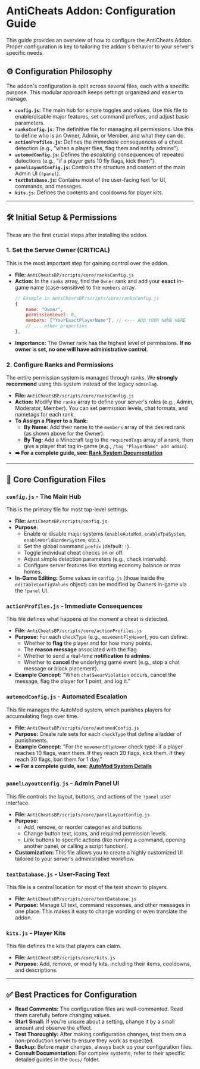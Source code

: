 # AntiCheats Addon: Configuration Guide

This guide provides an overview of how to configure the AntiCheats Addon. Proper configuration is key to tailoring the addon's behavior to your server's specific needs.

## ⚙️ Configuration Philosophy

The addon's configuration is split across several files, each with a specific purpose. This modular approach keeps settings organized and easier to manage.

- **`config.js`:** The main hub for simple toggles and values. Use this file to enable/disable major features, set command prefixes, and adjust basic parameters.
- **`ranksConfig.js`:** The definitive file for managing all permissions. Use this to define who is an Owner, Admin, or Member, and what they can do.
- **`actionProfiles.js`:** Defines the *immediate* consequences of a cheat detection (e.g., "when a player flies, flag them and notify admins").
- **`automodConfig.js`:** Defines the *escalating* consequences of repeated detections (e.g., "if a player gets 10 fly flags, kick them").
- **`panelLayoutConfig.js`:** Controls the structure and content of the main Admin UI (`!panel`).
- **`textDatabase.js`:** Contains most of the user-facing text for UI, commands, and messages.
- **`kits.js`:** Defines the contents and cooldowns for player kits.

---

## 🛠️ Initial Setup & Permissions

These are the first crucial steps after installing the addon.

### 1. Set the Server Owner (CRITICAL)
This is the most important step for gaining control over the addon.

- **File:** `AntiCheatsBP/scripts/core/ranksConfig.js`
- **Action:** In the `ranks` array, find the `Owner` rank and add your **exact** in-game name (case-sensitive) to the `members` array.
  ```javascript
  // Example in AntiCheatsBP/scripts/core/ranksConfig.js
  {
      name: "Owner",
      permissionLevel: 0,
      members: ["YourExactPlayerName"], // <--- ADD YOUR NAME HERE
      // ... other properties
  },
  ```
- **Importance:** The Owner rank has the highest level of permissions. **If no owner is set, no one will have administrative control.**

### 2. Configure Ranks and Permissions
The entire permission system is managed through ranks. We **strongly recommend** using this system instead of the legacy `adminTag`.

- **File:** `AntiCheatsBP/scripts/core/ranksConfig.js`
- **Action:** Modify the `ranks` array to define your server's roles (e.g., Admin, Moderator, Member). You can set permission levels, chat formats, and nametags for each rank.
- **To Assign a Player to a Rank:**
    - **By Name:** Add their name to the `members` array of the desired rank (as shown above for the Owner).
    - **By Tag:** Add a Minecraft tag to the `requiredTags` array of a rank, then give a player that tag in-game (e.g., `/tag "PlayerName" add admin`).
- **➡️ For a complete guide, see: [Rank System Documentation](RankSystem.md)**

---

## 📄 Core Configuration Files

### `config.js` - The Main Hub
This is the primary file for most top-level settings.

- **File:** `AntiCheatsBP/scripts/config.js`
- **Purpose:**
  - Enable or disable major systems (`enableAutoMod`, `enableTpaSystem`, `enableWorldBorderSystem`, etc.).
  - Set the global command `prefix` (default: `!`).
  - Toggle individual cheat checks on or off.
  - Adjust simple detection parameters (e.g., check intervals).
  - Configure server features like starting economy balance or max homes.
- **In-Game Editing:** Some values in `config.js` (those inside the `editableConfigValues` object) can be modified by Owners in-game via the `!panel` UI.

### `actionProfiles.js` - Immediate Consequences
This file defines what happens *at the moment* a cheat is detected.

- **File:** `AntiCheatsBP/scripts/core/actionProfiles.js`
- **Purpose:** For each `checkType` (e.g., `movementFlyHover`), you can define:
  - Whether to **flag** the player and for how many points.
  - The **reason message** associated with the flag.
  - Whether to send a real-time **notification to admins**.
  - Whether to **cancel** the underlying game event (e.g., stop a chat message or block placement).
- **Example Concept:** "When `chatSwearViolation` occurs, cancel the message, flag the player for 1 point, and log it."

### `automodConfig.js` - Automated Escalation
This file manages the AutoMod system, which punishes players for accumulating flags over time.

- **File:** `AntiCheatsBP/scripts/core/automodConfig.js`
- **Purpose:** Create rule sets for each `checkType` that define a ladder of punishments.
- **Example Concept:** "For the `movementFlyHover` check type: if a player reaches 10 flags, warn them. If they reach 20 flags, kick them. If they reach 30 flags, ban them for 1 day."
- **➡️ For a complete guide, see: [AutoMod System Details](AutoModDetails.md)**

### `panelLayoutConfig.js` - Admin Panel UI
This file controls the layout, buttons, and actions of the `!panel` user interface.

- **File:** `AntiCheatsBP/scripts/core/panelLayoutConfig.js`
- **Purpose:**
  - Add, remove, or reorder categories and buttons.
  - Change button text, icons, and required permission levels.
  - Link buttons to specific actions (like running a command, opening another panel, or calling a script function).
- **Customization:** This file allows you to create a highly customized UI tailored to your server's administrative workflow.

### `textDatabase.js` - User-Facing Text
This file is a central location for most of the text shown to players.

- **File:** `AntiCheatsBP/scripts/core/textDatabase.js`
- **Purpose:** Manage UI text, command responses, and other messages in one place. This makes it easy to change wording or even translate the addon.

### `kits.js` - Player Kits
This file defines the kits that players can claim.

- **File:** `AntiCheatsBP/scripts/core/kits.js`
- **Purpose:** Add, remove, or modify kits, including their items, cooldowns, and descriptions.

---

## ✅ Best Practices for Configuration

- **Read Comments:** The configuration files are well-commented. Read them carefully before changing values.
- **Start Small:** If you're unsure about a setting, change it by a small amount and observe the effect.
- **Test Thoroughly:** After making configuration changes, test them on a non-production server to ensure they work as expected.
- **Backup:** Before major changes, always back up your configuration files.
- **Consult Documentation:** For complex systems, refer to their specific detailed guides in the `Docs/` folder.
